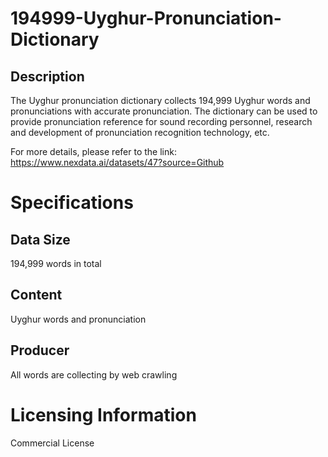 # 194999-Uyghur-Pronunciation-Dictionary

## Description
The Uyghur pronunciation dictionary collects 194,999 Uyghur words and pronunciations with accurate pronunciation. The dictionary can be used to provide pronunciation reference for sound recording personnel, research and development of pronunciation recognition technology, etc.

For more details, please refer to the link: https://www.nexdata.ai/datasets/47?source=Github


# Specifications
## Data Size
194,999 words in total
## Content
Uyghur words and pronunciation
## Producer
All words are collecting by web crawling

# Licensing Information
Commercial License
